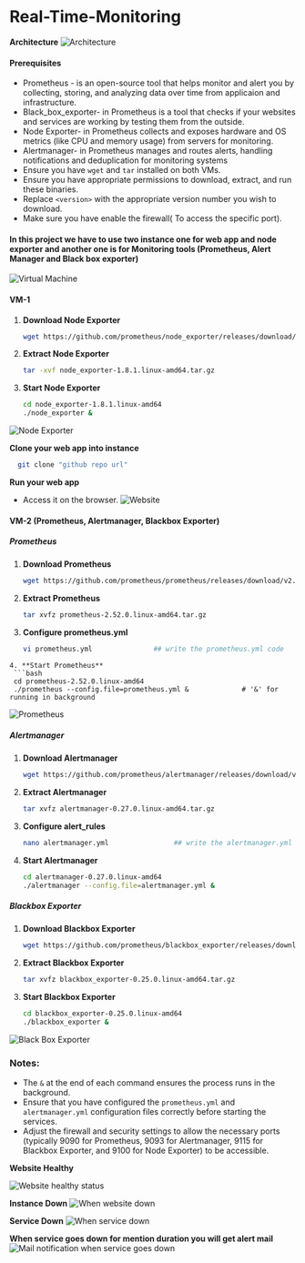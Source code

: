 # Real-Time-Monitoring
**Architecture**
![Architecture](images/monitoring%20diag.png)
#### Prerequisites

- Prometheus - is an open-source tool that helps monitor and alert you by collecting, storing, and analyzing data over time from applicaion and infrastructure.
- Black_box_exporter- in Prometheus is a tool that checks if your websites and services are working by testing them from the outside.
- Node Exporter- in Prometheus collects and exposes hardware and OS metrics (like CPU and memory usage) from servers for monitoring.
- Alertmanager-  in Prometheus manages and routes alerts, handling notifications and deduplication for monitoring systems
- Ensure you have `wget` and `tar` installed on both VMs.
- Ensure you have appropriate permissions to download, extract, and run these binaries.
- Replace `<version>` with the appropriate version number you wish to download.
- Make sure you have enable the firewall( To access the specific port).


#### In this project we have to use two instance one for web app and node exporter and another one is for Monitoring tools (Prometheus, Alert Manager and Black box exporter)


![Virtual Machine](images/vms.png)

#### VM-1 

1. **Download Node Exporter**
   ```bash
   wget https://github.com/prometheus/node_exporter/releases/download/v1.8.1/node_exporter-1.8.1.linux-amd64.tar.gz
   ```

2. **Extract Node Exporter**
   ```bash
   tar -xvf node_exporter-1.8.1.linux-amd64.tar.gz
   ```

3. **Start Node Exporter**
   ```bash
   cd node_exporter-1.8.1.linux-amd64
   ./node_exporter &
   ```
![Node Exporter](images/nodeexporter.png)

**Clone your web app into instance**

```bash
  git clone "github repo url"
  ```
**Run your web app**
- Access it on the browser.
![Website](images/webapp.png)

#### VM-2 (Prometheus, Alertmanager, Blackbox Exporter)

##### Prometheus
1. **Download Prometheus**
   ```bash
   wget https://github.com/prometheus/prometheus/releases/download/v2.52.0/prometheus-2.52.0.linux-amd64.tar.gz
   ```

2. **Extract Prometheus**
   ```bash
   tar xvfz prometheus-2.52.0.linux-amd64.tar.gz
   ```

3. **Configure prometheus.yml**
   ```bash
   vi prometheus.yml               ## write the prometheus.yml code
  ```
4. **Start Prometheus**
   ```bash
   cd prometheus-2.52.0.linux-amd64
   ./prometheus --config.file=prometheus.yml &             # '&' for running in background
   ```

![Prometheus](images/prometheus.png) 

##### Alertmanager
1. **Download Alertmanager**
   ```bash
   wget https://github.com/prometheus/alertmanager/releases/download/v0.27.0/alertmanager-0.27.0.linux-amd64.tar.gz
   ```

2. **Extract Alertmanager**
   ```bash
   tar xvfz alertmanager-0.27.0.linux-amd64.tar.gz
   ```
3. **Configure alert_rules**
    ```bash
    nano alertmanager.yml                ## write the alertmanager.yml file inside alertmanager
    ```

4. **Start Alertmanager**
   ```bash
   cd alertmanager-0.27.0.linux-amd64
   ./alertmanager --config.file=alertmanager.yml &
   ```

##### Blackbox Exporter
1. **Download Blackbox Exporter**
   ```bash
   wget https://github.com/prometheus/blackbox_exporter/releases/download/v0.25.0/blackbox_exporter-0.25.0.linux-amd64.tar.gz
   ```

2. **Extract Blackbox Exporter**
   ```bash
   tar xvfz blackbox_exporter-0.25.0.linux-amd64.tar.gz
   ```

3. **Start Blackbox Exporter**
   ```bash
   cd blackbox_exporter-0.25.0.linux-amd64
   ./blackbox_exporter &
   ```
![Black Box Exporter](images/blackbox.png)


### Notes:
- The `&` at the end of each command ensures the process runs in the background.
- Ensure that you have configured the `prometheus.yml` and `alertmanager.yml` configuration files correctly before starting the services.
- Adjust the firewall and security settings to allow the necessary ports (typically 9090 for Prometheus, 9093 for Alertmanager, 9115 for Blackbox Exporter, and 9100 for Node Exporter) to be accessible.

**Website Healthy**

![Website healthy status](images/instancehealthy.png)

**Instance Down**
![When website down](images/instancedown.png)

**Service Down**
![When service down](images/instdown.png)

**When service goes down for mention duration you will get alert mail**
![Mail notification when service goes down](images/downmail.png)



  

